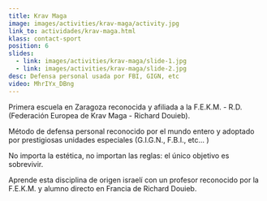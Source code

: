 ```yaml
---
title: Krav Maga
image: images/activities/krav-maga/activity.jpg
link_to: actividades/krav-maga.html
klass: contact-sport
position: 6
slides:
  - link: images/activities/krav-maga/slide-1.jpg
  - link: images/activities/krav-maga/slide-2.jpg
desc: Defensa personal usada por FBI, GIGN, etc
video: MhrIYx_DBng
---
```

<p>Primera escuela en Zaragoza reconocida y afiliada a la F.E.K.M. - R.D. (Federación Europea de Krav Maga - Richard Douieb).</p>

<p>Método de defensa personal reconocido por el mundo entero y adoptado por prestigiosas unidades especiales (G.I.G.N., F.B.I., etc... )</p>

<p>No importa la estética, no importan las reglas: el único objetivo es sobrevivir.</p>

<p>Aprende esta disciplina de origen israelí con un profesor reconocido por la F.E.K.M. y alumno directo en Francia de Richard Douieb.</p>
